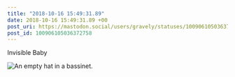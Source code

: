 ```yaml
---
title: "2018-10-16 15:49:31.89"
date: 2018-10-16 15:49:31.89 +00
post_uri: https://mastodon.social/users/gravely/statuses/100906105036372758
post_id: 100906105036372758
---
```

Invisible Baby


![An empty hat in a bassinet.](/images/7181528.jpeg)

